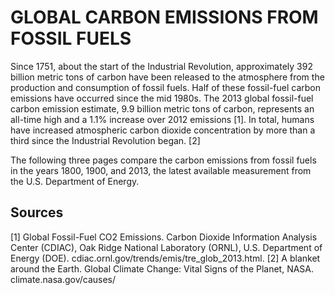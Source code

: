# GLOBAL CARBON EMISSIONS FROM FOSSIL FUELS

Since 1751, about the start of the Industrial Revolution, approximately 392 billion metric tons of carbon have been released to the atmosphere from the production and consumption of fossil fuels. Half of these fossil-fuel carbon emissions have occurred since the mid 1980s. The 2013 global fossil-fuel carbon emission estimate, 9.9 billion metric tons of carbon, represents an all-time high and a 1.1% increase over 2012 emissions [1]. In total, humans have increased atmospheric carbon dioxide concentration by more than a third since the Industrial Revolution began. [2]

The following three pages compare the carbon emissions from fossil fuels in the years 1800, 1900, and 2013, the latest available measurement from the U.S. Department of Energy.

## Sources

[1] Global Fossil-Fuel CO2 Emissions. Carbon Dioxide Information Analysis Center (CDIAC), Oak Ridge National Laboratory (ORNL), U.S. Department of Energy (DOE). cdiac.ornl.gov/trends/emis/tre_glob_2013.html.
[2] A blanket around the Earth. Global Climate Change: Vital Signs of the Planet, NASA. climate.nasa.gov/causes/

